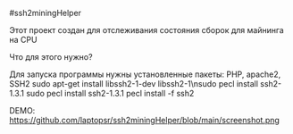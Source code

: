 #ssh2miningHelper
    
Этот проект создан для отслеживания состояния сборок для майнинга на CPU
    
Что для этого нужно?

Для запуска программы нужны установленные пакеты: PHP, apache2, SSH2
sudo apt-get install libssh2-1-dev libssh2-1\nsudo pecl install ssh2-1.3.1
sudo pecl install ssh2-1.3.1
pecl install -f ssh2

DEMO: https://github.com/laptopsr/ssh2miningHelper/blob/main/screenshot.png

